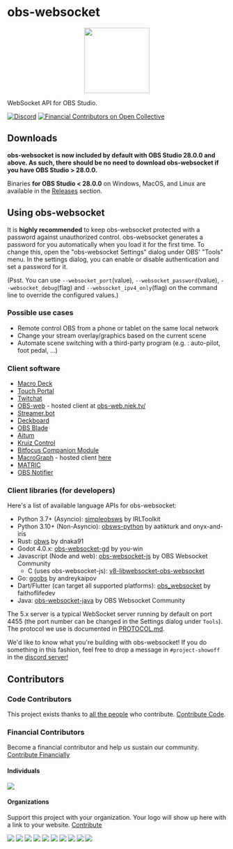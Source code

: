 <!-- markdownlint-disable no-inline-html -->

# obs-websocket

<p align="center">
  <img src="/.github/images/obsws_logo.png" width=150 align="center">
</p>

WebSocket API for OBS Studio.

[![Discord](https://img.shields.io/discord/715691013825364120.svg?label=&logo=discord&logoColor=ffffff&color=7389D8&labelColor=6A7EC2)](https://discord.gg/WBaSQ3A)
[![Financial Contributors on Open Collective](https://opencollective.com/obs-websocket-dev/all/badge.svg?label=financial+contributors)](https://opencollective.com/obs-websocket-dev)

## Downloads

**obs-websocket is now included by default with OBS Studio 28.0.0 and above. As such, there should be no need to download obs-websocket if you have OBS Studio > 28.0.0.**

Binaries **for OBS Studio < 28.0.0** on Windows, MacOS, and Linux are available in the [Releases](https://github.com/obsproject/obs-websocket/releases) section.

## Using obs-websocket

It is **highly recommended** to keep obs-websocket protected with a password against unauthorized control. obs-websocket generates a password for you automatically when you load it for the first time. To change this, open the "obs-websocket Settings" dialog under OBS' "Tools" menu. In the settings dialog, you can enable or disable authentication and set a password for it.

(Psst. You can use `--websocket_port`(value), `--websocket_password`(value), `--websocket_debug`(flag) and `--websocket_ipv4_only`(flag) on the command line to override the configured values.)

### Possible use cases

- Remote control OBS from a phone or tablet on the same local network
- Change your stream overlay/graphics based on the current scene
- Automate scene switching with a third-party program (e.g. : auto-pilot, foot pedal, ...)

### Client software

- [Macro Deck](https://macrodeck.org/)
- [Touch Portal](https://www.touch-portal.com/)
- [Twitchat](https://twitchat.fr/)
- [OBS-web](https://github.com/Niek/obs-web) - hosted client at [obs-web.niek.tv/](http://obs-web.niek.tv/)
- [Streamer.bot](https://streamer.bot/)
- [Deckboard](https://deckboard.app/)
- [OBS Blade](https://github.com/Kounex/obs_blade)
- [Aitum](https://aitum.tv/)
- [Kruiz Control](https://github.com/Kruiser8/Kruiz-Control)
- [Bitfocus Companion Module](https://bitfocus.io/companion/)
- [MacroGraph](https://github.com/Brendonovich/macrograph) - hosted client [here](https://macrograph.brendonovich.dev/)
- [MATRIC](https://matricapp.com/)
- [OBS Notifier](https://github.com/DmitriySalnikov/OBSNotifier)

### Client libraries (for developers)

Here's a list of available language APIs for obs-websocket:

- Python 3.7+ (Asyncio): [simpleobsws](https://github.com/IRLToolkit/simpleobsws/tree/master) by IRLToolkit
- Python 3.10+ (Non-Asyncio): [obsws-python](https://pypi.org/project/obsws-python) by aatikturk and onyx-and-iris
- Rust: [obws](https://github.com/dnaka91/obws) by dnaka91
- Godot 4.0.x: [obs-websocket-gd](https://github.com/you-win/obs-websocket-gd) by you-win
- Javascript (Node and web): [obs-websocket-js](https://github.com/obs-websocket-community-projects/obs-websocket-js) by OBS Websocket Community
  - C (uses obs-websocket-js): [v8-libwebsocket-obs-websocket](https://github.com/dgatwood/v8-libwebsocket-obs-websocket)
- Go: [goobs](https://github.com/andreykaipov/goobs) by andreykaipov
- Dart/Flutter (can target all supported platforms): [obs_websocket](https://github.com/faithoflifedev/obs_websocket) by faithoflifedev
- Java: [obs-websocket-java](https://github.com/obs-websocket-community-projects/obs-websocket-java) by OBS Websocket Community

The 5.x server is a typical WebSocket server running by default on port 4455 (the port number can be changed in the Settings dialog under `Tools`).
The protocol we use is documented in [PROTOCOL.md](docs/generated/protocol.md).

We'd like to know what you're building with obs-websocket! If you do something in this fashion, feel free to drop a message in `#project-showoff` in the [discord server!](https://discord.gg/WBaSQ3A)

## Contributors

### Code Contributors

This project exists thanks to [all the people](https://github.com/obsproject/obs-websocket/graphs/contributors) who contribute. [Contribute Code](https://github.com/obsproject/obs-websocket/wiki/Contributing-Guidelines).

### Financial Contributors

Become a financial contributor and help us sustain our community. [Contribute Financially](https://opencollective.com/obs-websocket-dev/contribute)

#### Individuals

<a href="https://opencollective.com/obs-websocket-dev"><img src="https://opencollective.com/obs-websocket-dev/individuals.svg?width=890"></a>

#### Organizations

Support this project with your organization. Your logo will show up here with a link to your website. [Contribute](https://opencollective.com/obs-websocket-dev/contribute)

<a href="https://opencollective.com/obs-websocket-dev/organization/0/website"><img src="https://opencollective.com/obs-websocket-dev/organization/0/avatar.svg"></a>
<a href="https://opencollective.com/obs-websocket-dev/organization/1/website"><img src="https://opencollective.com/obs-websocket-dev/organization/1/avatar.svg"></a>
<a href="https://opencollective.com/obs-websocket-dev/organization/2/website"><img src="https://opencollective.com/obs-websocket-dev/organization/2/avatar.svg"></a>
<a href="https://opencollective.com/obs-websocket-dev/organization/3/website"><img src="https://opencollective.com/obs-websocket-dev/organization/3/avatar.svg"></a>
<a href="https://opencollective.com/obs-websocket-dev/organization/4/website"><img src="https://opencollective.com/obs-websocket-dev/organization/4/avatar.svg"></a>
<a href="https://opencollective.com/obs-websocket-dev/organization/5/website"><img src="https://opencollective.com/obs-websocket-dev/organization/5/avatar.svg"></a>
<a href="https://opencollective.com/obs-websocket-dev/organization/6/website"><img src="https://opencollective.com/obs-websocket-dev/organization/6/avatar.svg"></a>
<a href="https://opencollective.com/obs-websocket-dev/organization/7/website"><img src="https://opencollective.com/obs-websocket-dev/organization/7/avatar.svg"></a>
<a href="https://opencollective.com/obs-websocket-dev/organization/8/website"><img src="https://opencollective.com/obs-websocket-dev/organization/8/avatar.svg"></a>
<a href="https://opencollective.com/obs-websocket-dev/organization/9/website"><img src="https://opencollective.com/obs-websocket-dev/organization/9/avatar.svg"></a>
